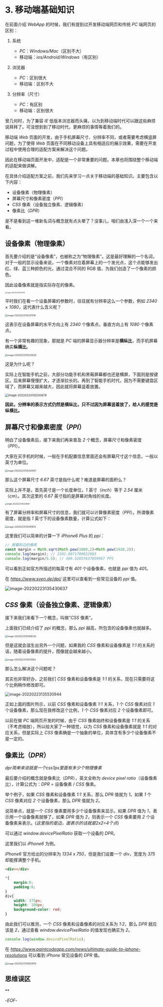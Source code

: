 # 3. 移动端基础知识

在前面介绍 *WebApp* 的时候，我们有提到过开发移动端网页和传统 *PC* 端网页的区别：

1. 系统
    - *PC*：*Windows/Mac*（区别不大）
    - 移动端：*ios/Android/Windows*（有区别）

2. 浏览器
    - *PC*：区别很大
    - 移动端：区别不大

3. 分辨率（尺寸）
    - *PC*：有区别
    - 移动端：区别很大

曾几何时，为了兼容 *IE* 低版本浏览器而头痛，以为到移动端时代可以跟这些麻烦说拜拜了。可没想到到了移动时代，更麻烦的事情等着我们的。

移动端 *Web* 页面的开发，由于手机屏幕尺寸、分辨率不同，或者需要考虑横竖屏问题，为了使得 *Web* 页面在不同移动设备上具有相适应的展示效果，需要在开发过程中使用合理的适配方案来解决这个问题。

因此在移动端页面开发中，适配是一个非常重要的问题。本章也将围绕整个移动端的适配来做讲解。

在具体介绍适配方案之前，我们先来学习一点关于移动端的基础知识。主要包含以下内容：

- 设备像素（物理像素）
- 屏幕尺寸和像素密度（*PPI*）
- *CSS* 像素（设备独立像素、逻辑像素）
- 像素比（*DPR*）

是不是看到这一堆新名词与概念就有点头晕了？没事儿，咱们由浅入深一个一个来看。

## 设备像素（物理像素）

首先要介绍的是“设备像素”，也被称之为“物理像素”。这是最好理解的一个名词，对于一般的显示设备来说，一个像素对应着屏幕上的一个发光点，这个点能够发出红、绿、蓝三种颜色的光，通过混合不同的 RGB 值，为我们创造了一个像素的颜色。

因此设备像素就是指实际存在的像素。

<img src="https://xiejie-typora.oss-cn-chengdu.aliyuncs.com/2022-02-23-055132.png" alt="image-20220223135132119" style="zoom: 33%;" />

平时我们在看一个设备屏幕的参数时，往往就有分辨率这么一个参数，例如 *2340* × *1080*，这代表什么含义呢？

<img src="https://xiejie-typora.oss-cn-chengdu.aliyuncs.com/2022-02-23-055207.png" alt="image-20220223135207018" style="zoom: 50%;" />

这表示在设备屏幕的水平方向上有 *2340* 个像素点，垂直方向上有 *1080* 个像素点。

有一个非常有趣的现象，那就是 *PC* 端的屏幕显示器分辨率是**横纵比**，而手机屏幕确实**纵横比**。

<img src="https://xiejie-typora.oss-cn-chengdu.aliyuncs.com/2022-02-23-055233.png" alt="image-20220223135233028" style="zoom:50%;" />

这是为什么呢？

实际上在智能手机之前，大部分功能手机和黑莓屏幕都也还是横屏，下面则是按键区。后来屏幕慢慢扩大，才逐渐拉长的。再到了智能手机时代，因为不需要键盘区域了，而屏幕又越来越大，因此就将屏幕竖着放置。

<img src="https://xiejie-typora.oss-cn-chengdu.aliyuncs.com/2022-02-23-055251.png" alt="image-20220223135250679" style="zoom:67%;" />

**因此，分辨率的表示方式仍然是横纵比，只不过因为屏幕竖着放了，给人的感觉是纵横比。**



## 屏幕尺寸和像素密度（*PPI*）

明白了设备像素后，接下来我们再来普及 *2* 个概念，屏幕尺寸和像素密度（*PPI*）。

大家在买手机的时候，一般在手机配置信息里面还会有屏幕尺寸这个信息，一般以英寸为单位。

<img src="https://xiejie-typora.oss-cn-chengdu.aliyuncs.com/2022-02-23-055321.png" alt="image-20220223135320937" style="zoom:50%;" />

那么这个屏幕尺寸 *6.67* 英寸是指什么呢？难道是屏幕的面积么？

实际上并不是，首先英寸是一个长度单位，*1* 英寸（*inch*）等于 *2.54* 厘米（*cm*）。其次这里的 *6.67* 英寸指的是屏幕对角线的长度。

<img src="https://xiejie-typora.oss-cn-chengdu.aliyuncs.com/2022-02-23-055339.png" alt="image-20220223135338581" style="zoom: 40%;" />

有了屏幕分辨率和屏幕尺寸的信息，我们就可以计算像素密度（*PPI*）。所谓像素密度，就是指 *1* 英寸下的设备像素数量，计算公式如下：

<img src="https://xiejie-typora.oss-cn-chengdu.aliyuncs.com/2022-02-23-055411.png" alt="image-20220223135410933" style="zoom:50%;" />

这里我们可以简单的计算一下 *iPhone6 Plus* 的 *ppi*：

```js
// 屏幕斜边的像素
const margin = Math.sqrt(Math.pow(1080,2)+Math.pow(1920,2));
console.log(margin); // 2202.9071700822983
console.log(margin/5.5); // 400.52857637859967 PPI
```

可以看到正如官方所描述的每英寸有 *401* 个设备像素，也就是 *ppi* 值为 *401*。

在 *https://www.sven.de/dpi/* 这里可以查看到一些常见设备的 *ppi* 值。

![image-20220223135430637](https://xiejie-typora.oss-cn-chengdu.aliyuncs.com/2022-02-23-055430.png)



## *CSS* 像素（设备独立像素、逻辑像素）

接下来我们来看下一个概念，叫做“*CSS* 像素”。

上面我们已经介绍了 *ppi* 的概念，那么 *ppi* 越高，所包含的设备像素也就越多。

<img src="https://xiejie-typora.oss-cn-chengdu.aliyuncs.com/2022-02-23-055456.png" alt="image-20220223135456332" style="zoom:50%;" />

但是这就会滋生出另外一个问题，如果我的 *CSS* 像素和设备像素是 *1:1* 的关系的话，随着设备像素的提升，图像就会越来越小。

<img src="https://xiejie-typora.oss-cn-chengdu.aliyuncs.com/2022-02-23-055513.png" alt="image-20220223135513062" style="zoom:50%;" />

那么怎么解决这个问题呢？

其实也非常好办，之前我们 *CSS* 像素和设备像素是 *1:1* 的关系，现在只需要将这个比例稍作修改即可。

<img src="https://xiejie-typora.oss-cn-chengdu.aliyuncs.com/2022-02-23-055531.png" alt="image-20220223135530944" style="zoom: 90%;" />

正如上面的图片所示，以前 *CSS* 像素和设备像素 *1:1* 关系，*1* 个 *CSS* 像素对应 *1* 个设备像素，那么现在我修改这个比例，*1* 个 *CSS* 像素对应 *2* 个设备像素即可。

以前在做 *PC* 端网页开发的时候，由于 *CSS* 像素始终和设备像素是 *1:1* 的关系（不考虑缩放），所以给大家了一种错觉，以为 *CSS* 像素和设备像素就是 *1:1* 的对应关系，但是实际上 *CSS* 像素确是一个抽象的单位，具体含有多少个设备像素不是一定的。

## 像素比（*DPR*）

*dpr简单来说就是一个css1px里面有多少个物理像素*

最后要介绍的概念就是像素比（*DPR*），英文全称为 *device pixel ratio*（设备像素比），计算公式为：*DPR* = 设备像素 / *CSS* 像素。

举个例子，如果 *CSS* 像素和设备像素 *1:1* 关系，那么 *DPR* 值就为 *1*。如果 *1* 个 *CSS* 像素对应 *2* 个设备像素，那么 *DPR* 值就为 *2*。

说简单点，就是一个 *CSS* 像素要用多少个设备像素来显示。如果 *DPR* 值为 *1*，表示用一个设备像素就够了，如果 *DPR* 值为 *2*，则表示一个 *CSS* 像素要用 *2* 个设备像素来表示。(*这里指的是边，面表示的话就是2x2=4个点*)

可以通过 *window.devicePixelRatio* 获取一个设备的 *DPR*。

这里我们以 *iPhone6* 为例。

*iPhone6* 官方给出的分辨率为 *1334* x *750*，但是我们设置一个 *div*，宽度为 *375* 却能撑满整个手机。

```html
<div></div>
```

```css
*{
    margin:0;
    padding:0;
}
div{
    width: 375px;
    height: 100px;
    background-color: red;
}
```

由此我们可以推测，一个 *CSS* 像素和设备像素的对应关系为 *1:2*，那么 *DPR* 就应该是 *2*，通过查看 *window.devicePixelRatio* 的值发现也确实为 *2*。

```js
console.log(window.devicePixelRatio);
```

在 *https://www.paintcodeapp.com/news/ultimate-guide-to-iphone-resolutions* 可以看到 *iPhone* 常见设备的 *DPR* 值。

<img src="https://xiejie-typora.oss-cn-chengdu.aliyuncs.com/2022-02-23-055621.png" alt="image-20220223135620835" style="zoom:50%;" />

## 思维误区

**

-*EOF*-



